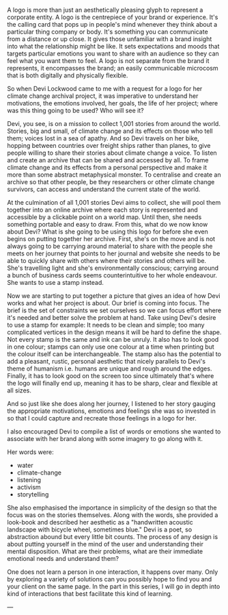 A logo is more than just an aesthetically pleasing glyph to represent a corporate entity. A logo is the centrepiece of your brand or experience. It's the calling card that pops up in people's mind whenever they think about a particular thing company or body. It's something you can communicate from a distance or up close. It gives those unfamiliar with a brand insight into what the relationship might be like. It sets expectations and moods that targets particular emotions you want to share with an audience so they can feel what you want them to feel. A logo is not separate from the brand it represents, it encompasses the brand; an easily communicable microcosm that is both digitally and physically flexible. 

So when Devi Lockwood came to me with a request for a logo for her climate change archival project, it was imperative to understand her motivations, the emotions involved, her goals, the life of her project; where was this thing going to be used? Who will see it?

Devi, you see, is on a mission to collect 1,001 stories from around the world. Stories, big and small, of climate change and its effects on those who tell them; voices lost in a sea of apathy. And so Devi travels on her bike, hopping between countries over freight ships rather than planes, to give people willing to share their stories about climate change a voice. To listen and create an archive that can be shared and accessed by all. To frame climate change and its effects from a personal perspective and make it more than some abstract metaphysical monster. To centralise and create an archive so that other people, be they researchers or other climate change survivors, can access and understand the current state of the world.

At the culmination of all 1,001 stories Devi aims to collect, she will pool them together into an online archive where each story is represented and accessible by a clickable point on a world map. Until then, she needs something portable and easy to draw. From this, what do we now know about Devi? What is she going to be using this logo for before she even begins on putting together her archive. First, she's on the move and is not always going to be carrying around material to share with the people she meets on her journey that points to her journal and website she needs to be able to quickly share with others where their stories and others will be. She's travelling light and she's environmentally conscious; carrying around a bunch of business cards seems counterintuitive to her whole endeavour. She wants to use a stamp instead.

Now we are starting to put together a picture that gives an idea of how Devi works and what her project is about. Our brief is coming into focus. The brief is the set of constraints we set ourselves so we can focus effort where it's needed and better solve the problem at hand. Take using Devi's desire to use a stamp for example: It needs to be clean and simple; too many complicated vertices in the design means it will be hard to define the shape. Not every stamp is the same and ink can be unruly. It also has to look good in one colour; stamps can only use one colour at a time when printing but the colour itself can be interchangeable. The stamp also has the potential to add a pleasant, rustic, personal aesthetic that nicely parallels to Devi's theme of humanism i.e. humans are unique and rough around the edges. Finally, it has to look good on the screen too since ultimately that's where the logo will finally end up, meaning it has to be sharp, clear and flexible at all sizes.

And so just like she does along her journey, I listened to her story gauging the appropriate motivations, emotions and feelings she was so invested in so that I could capture and recreate those feelings in a logo for her.

I also encouraged Devi to compile a list of words or emotions she wanted to associate with her brand along with some imagery to go along with it.

Her words were:
* water
* climate-change
* listening
* activism
* storytelling

She also emphasised the importance in simplicity of the design so that the focus was on the stories themselves. Along with the words, she provided a look-book and described her aesthetic as a "handwritten acoustic landscape with bicycle wheel, sometimes blue." Devi is a poet, so abstraction abound but every little bit counts. The process of any design is about putting yourself in the mind of the user and understanding their mental disposition. What are their problems, what are their immediate emotional needs and understand them?

One does not learn a person in one interaction, it happens over many. Only by exploring a variety of solutions can you possibly hope to find you and your client on the same page. In the part in this series, I will go in depth into kind of interactions that best facilitate this kind of learning.

—
